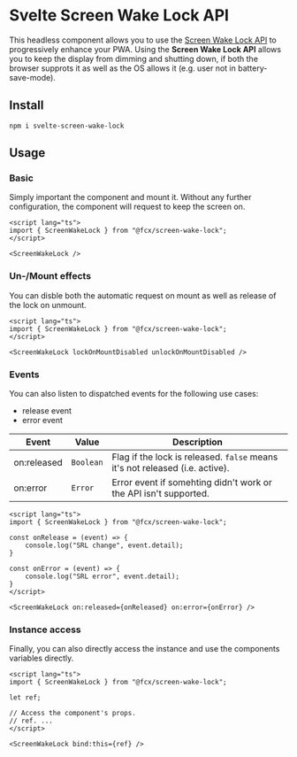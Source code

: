 # Svelte Screen Wake Lock API

This headless component allows you to use the [Screen Wake Lock API](https://web.dev/wake-lock/) to progressively enhance your PWA. Using the **Screen Wake Lock API** allows you to keep the display from dimming and shutting down, if both the browser supprots it as well as the OS allows it (e.g. user not in battery-save-mode).

## Install

```text
npm i svelte-screen-wake-lock
```

## Usage

### Basic

Simply important the component and mount it. Without any further configuration, the component will request to keep the screen on.

```svelte
<script lang="ts">
import { ScreenWakeLock } from "@fcx/screen-wake-lock";
</script>

<ScreenWakeLock />
```

### Un-/Mount effects

You can disble both the automatic request on mount as well as release of the lock on unmount.

```svelte
<script lang="ts">
import { ScreenWakeLock } from "@fcx/screen-wake-lock";
</script>

<ScreenWakeLock lockOnMountDisabled unlockOnMountDisabled />
```

### Events

You can also listen to dispatched events for the following use cases:
- release event
- error event

| Event | Value | Description |
| --- | --- | --- |
| on:released | `Boolean` | Flag if the lock is released. `false` means it's not released (i.e. active).
| on:error | `Error` | Error event if somehting didn't work or the API isn't supported.

```svelte
<script lang="ts">
import { ScreenWakeLock } from "@fcx/screen-wake-lock";

const onRelease = (event) => {
    console.log("SRL change", event.detail);
}

const onError = (event) => {
    console.log("SRL error", event.detail);
}
</script>

<ScreenWakeLock on:released={onReleased} on:error={onError} />
```

### Instance access

Finally, you can also directly access the instance and use the components variables directly.

```svelte
<script lang="ts">
import { ScreenWakeLock } from "@fcx/screen-wake-lock";

let ref;

// Access the component's props.
// ref. ...
</script>

<ScreenWakeLock bind:this={ref} />
```
